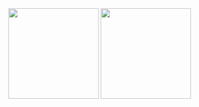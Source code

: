 <div>
   <img height="180em" src="https://github-readme-stats.vercel.app/api?username=GabrielAMS012&show_icons=true&theme=gotham&include_all_commits=true"/>
<img height="180em" src="https://github-readme-stats.vercel.app/api/top-langs/?username=GabrielAMS012&layout=compact&theme=gotham"/>
</div>
